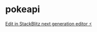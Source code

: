 # pokeapi

[Edit in StackBlitz next generation editor ⚡️](https://stackblitz.com/~/github.com/edf1003/pokeapi)